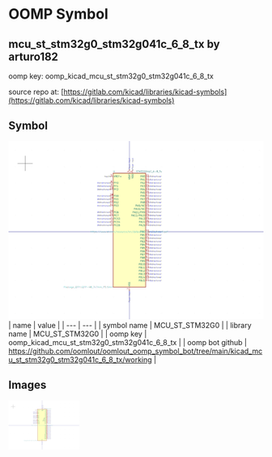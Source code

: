 # OOMP Symbol  
## mcu_st_stm32g0_stm32g041c_6_8_tx  by arturo182  
  
oomp key: oomp_kicad_mcu_st_stm32g0_stm32g041c_6_8_tx  
  
source repo at: [https://gitlab.com/kicad/libraries/kicad-symbols](https://gitlab.com/kicad/libraries/kicad-symbols)  
## Symbol  
  
[![working.png](working_600.png)](working.png)  
| name | value | 
| --- | --- | 
| symbol name | MCU_ST_STM32G0 | 
| library name | MCU_ST_STM32G0 | 
| oomp key | oomp_kicad_mcu_st_stm32g0_stm32g041c_6_8_tx | 
| oomp bot github | https://github.com/oomlout/oomlout_oomp_symbol_bot/tree/main/kicad_mcu_st_stm32g0_stm32g041c_6_8_tx/working | 
## Images  
  
[![working.png](working_140.png)](working.png)  
